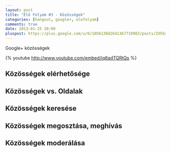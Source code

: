```yaml
---
layout: post
title: "Élő Folyam #3 - Közösségek"
categories: [hangout, google+, elofolyam]
comments: true
date: 2013-01-25 20:09
pluspost: https://plus.google.com/u/0/105613682641367710983/posts/ZXhby6n1Cxr
---
```


Google+ közösségek

<!--more-->

{% youtube http://www.youtube.com/embed/iq8adTQRtQs %}

## Közösségek elérhetősége

## Közösségek vs. Oldalak

## Közösségek keresése

## Közösségek megosztása, meghívás

## Közösségek moderálása